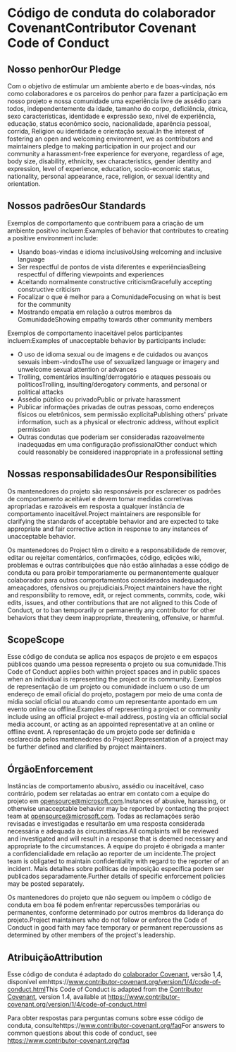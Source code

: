 # <a name="contributor-covenant-code-of-conduct"></a><span data-ttu-id="900f3-101">Código de conduta do colaborador Covenant</span><span class="sxs-lookup"><span data-stu-id="900f3-101">Contributor Covenant Code of Conduct</span></span>

## <a name="our-pledge"></a><span data-ttu-id="900f3-102">Nosso penhor</span><span class="sxs-lookup"><span data-stu-id="900f3-102">Our Pledge</span></span>

<span data-ttu-id="900f3-103">Com o objetivo de estimular um ambiente aberto e de boas-vindas, nós como colaboradores e os parceiros do penhor para fazer a participação em nosso projeto e nossa comunidade uma experiência livre de assédio para todos, independentemente da idade, tamanho do corpo, deficiência, étnica, sexo características, identidade e expressão sexo, nível de experiência, educação, status econômico socio, nacionalidade, aparência pessoal, corrida, Religion ou identidade e orientação sexual.</span><span class="sxs-lookup"><span data-stu-id="900f3-103">In the interest of fostering an open and welcoming environment, we as contributors and maintainers pledge to making participation in our project and our community a harassment-free experience for everyone, regardless of age, body size, disability, ethnicity, sex characteristics, gender identity and expression, level of experience, education, socio-economic status, nationality, personal appearance, race, religion, or sexual identity and orientation.</span></span>

## <a name="our-standards"></a><span data-ttu-id="900f3-104">Nossos padrões</span><span class="sxs-lookup"><span data-stu-id="900f3-104">Our Standards</span></span>

<span data-ttu-id="900f3-105">Exemplos de comportamento que contribuem para a criação de um ambiente positivo incluem:</span><span class="sxs-lookup"><span data-stu-id="900f3-105">Examples of behavior that contributes to creating a positive environment include:</span></span>

* <span data-ttu-id="900f3-106">Usando boas-vindas e idioma inclusivo</span><span class="sxs-lookup"><span data-stu-id="900f3-106">Using welcoming and inclusive language</span></span>
* <span data-ttu-id="900f3-107">Ser respectful de pontos de vista diferentes e experiências</span><span class="sxs-lookup"><span data-stu-id="900f3-107">Being respectful of differing viewpoints and experiences</span></span>
* <span data-ttu-id="900f3-108">Aceitando normalmente constructive criticism</span><span class="sxs-lookup"><span data-stu-id="900f3-108">Gracefully accepting constructive criticism</span></span>
* <span data-ttu-id="900f3-109">Focalizar o que é melhor para a Comunidade</span><span class="sxs-lookup"><span data-stu-id="900f3-109">Focusing on what is best for the community</span></span>
* <span data-ttu-id="900f3-110">Mostrando empatia em relação a outros membros da Comunidade</span><span class="sxs-lookup"><span data-stu-id="900f3-110">Showing empathy towards other community members</span></span>

<span data-ttu-id="900f3-111">Exemplos de comportamento inaceitável pelos participantes incluem:</span><span class="sxs-lookup"><span data-stu-id="900f3-111">Examples of unacceptable behavior by participants include:</span></span>

* <span data-ttu-id="900f3-112">O uso de idioma sexual ou de imagens e de cuidados ou avanços sexuais inbem-vindos</span><span class="sxs-lookup"><span data-stu-id="900f3-112">The use of sexualized language or imagery and unwelcome sexual attention or advances</span></span>
* <span data-ttu-id="900f3-113">Trolling, comentários insulting/derrogatório e ataques pessoais ou políticos</span><span class="sxs-lookup"><span data-stu-id="900f3-113">Trolling, insulting/derogatory comments, and personal or political attacks</span></span>
* <span data-ttu-id="900f3-114">Assédio público ou privado</span><span class="sxs-lookup"><span data-stu-id="900f3-114">Public or private harassment</span></span>
* <span data-ttu-id="900f3-115">Publicar informações privadas de outras pessoas, como endereços físicos ou eletrônicos, sem permissão explícita</span><span class="sxs-lookup"><span data-stu-id="900f3-115">Publishing others' private information, such as a physical or electronic address, without explicit permission</span></span>
* <span data-ttu-id="900f3-116">Outras condutas que poderiam ser consideradas razoavelmente inadequadas em uma configuração profissional</span><span class="sxs-lookup"><span data-stu-id="900f3-116">Other conduct which could reasonably be considered inappropriate in a professional setting</span></span>

## <a name="our-responsibilities"></a><span data-ttu-id="900f3-117">Nossas responsabilidades</span><span class="sxs-lookup"><span data-stu-id="900f3-117">Our Responsibilities</span></span>

<span data-ttu-id="900f3-118">Os mantenedores do projeto são responsáveis por esclarecer os padrões de comportamento aceitável e devem tomar medidas corretivas apropriadas e razoáveis em resposta a qualquer instância de comportamento inaceitável.</span><span class="sxs-lookup"><span data-stu-id="900f3-118">Project maintainers are responsible for clarifying the standards of acceptable behavior and are expected to take appropriate and fair corrective action in response to any instances of unacceptable behavior.</span></span>

<span data-ttu-id="900f3-119">Os mantenedores do Project têm o direito e a responsabilidade de remover, editar ou rejeitar comentários, confirmações, código, edições wiki, problemas e outras contribuições que não estão alinhadas a esse código de conduta ou para proibir temporariamente ou permanentemente qualquer colaborador para outros comportamentos considerados inadequados, ameaçadores, ofensivos ou prejudiciais.</span><span class="sxs-lookup"><span data-stu-id="900f3-119">Project maintainers have the right and responsibility to remove, edit, or reject comments, commits, code, wiki edits, issues, and other contributions that are not aligned to this Code of Conduct, or to ban temporarily or permanently any contributor for other behaviors that they deem inappropriate, threatening, offensive, or harmful.</span></span>

## <a name="scope"></a><span data-ttu-id="900f3-120">Scope</span><span class="sxs-lookup"><span data-stu-id="900f3-120">Scope</span></span>

<span data-ttu-id="900f3-121">Esse código de conduta se aplica nos espaços de projeto e em espaços públicos quando uma pessoa representa o projeto ou sua comunidade.</span><span class="sxs-lookup"><span data-stu-id="900f3-121">This Code of Conduct applies both within project spaces and in public spaces when an individual is representing the project or its community.</span></span> <span data-ttu-id="900f3-122">Exemplos de representação de um projeto ou comunidade incluem o uso de um endereço de email oficial do projeto, postagem por meio de uma conta de mídia social oficial ou atuando como um representante apontado em um evento online ou offline.</span><span class="sxs-lookup"><span data-stu-id="900f3-122">Examples of representing a project or community include using an official project e-mail address, posting via an official social media account, or acting as an appointed representative at an online or offline event.</span></span> <span data-ttu-id="900f3-123">A representação de um projeto pode ser definida e esclarecida pelos mantenedores do Project.</span><span class="sxs-lookup"><span data-stu-id="900f3-123">Representation of a project may be further defined and clarified by project maintainers.</span></span>

## <a name="enforcement"></a><span data-ttu-id="900f3-124">Órgão</span><span class="sxs-lookup"><span data-stu-id="900f3-124">Enforcement</span></span>

<span data-ttu-id="900f3-125">Instâncias de comportamento abusivo, assédio ou inaceitável, caso contrário, podem ser relatadas ao entrar em contato com a equipe do projeto em opensource@microsoft.com.</span><span class="sxs-lookup"><span data-stu-id="900f3-125">Instances of abusive, harassing, or otherwise unacceptable behavior may be reported by contacting the project team at opensource@microsoft.com.</span></span> <span data-ttu-id="900f3-126">Todas as reclamações serão revisadas e investigadas e resultarão em uma resposta considerada necessária e adequada às circunstâncias.</span><span class="sxs-lookup"><span data-stu-id="900f3-126">All complaints will be reviewed and investigated and will result in a response that is deemed necessary and appropriate to the circumstances.</span></span> <span data-ttu-id="900f3-127">A equipe do projeto é obrigada a manter a confidencialidade em relação ao reporter de um incidente.</span><span class="sxs-lookup"><span data-stu-id="900f3-127">The project team is obligated to maintain confidentiality with regard to the reporter of an incident.</span></span>
<span data-ttu-id="900f3-128">Mais detalhes sobre políticas de imposição específica podem ser publicados separadamente.</span><span class="sxs-lookup"><span data-stu-id="900f3-128">Further details of specific enforcement policies may be posted separately.</span></span>

<span data-ttu-id="900f3-129">Os mantenedores do projeto que não seguem ou impõem o código de conduta em boa fé podem enfrentar repercussões temporárias ou permanentes, conforme determinado por outros membros da liderança do projeto.</span><span class="sxs-lookup"><span data-stu-id="900f3-129">Project maintainers who do not follow or enforce the Code of Conduct in good faith may face temporary or permanent repercussions as determined by other members of the project's leadership.</span></span>

## <a name="attribution"></a><span data-ttu-id="900f3-130">Atribuição</span><span class="sxs-lookup"><span data-stu-id="900f3-130">Attribution</span></span>

<span data-ttu-id="900f3-131">Esse código de conduta é adaptado do [colaborador Covenant][homepage], versão 1,4, disponível emhttps://www.contributor-covenant.org/version/1/4/code-of-conduct.html</span><span class="sxs-lookup"><span data-stu-id="900f3-131">This Code of Conduct is adapted from the [Contributor Covenant][homepage], version 1.4, available at https://www.contributor-covenant.org/version/1/4/code-of-conduct.html</span></span>

[homepage]: https://www.contributor-covenant.org

<span data-ttu-id="900f3-132">Para obter respostas para perguntas comuns sobre esse código de conduta, consultehttps://www.contributor-covenant.org/faq</span><span class="sxs-lookup"><span data-stu-id="900f3-132">For answers to common questions about this code of conduct, see https://www.contributor-covenant.org/faq</span></span>
